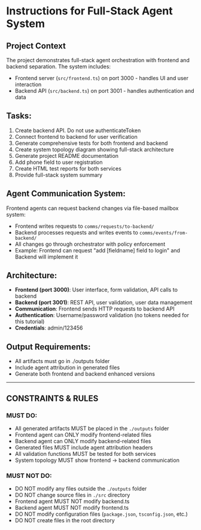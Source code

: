 # Instructions for Full-Stack Agent System

## Project Context
The project demonstrates full-stack agent orchestration with frontend and backend separation. 
The system includes:
- Frontend server (`src/frontend.ts`) on port 3000 - handles UI and user interaction
- Backend API (`src/backend.ts`) on port 3001 - handles authentication and data

## Tasks:
1. Create backend API. Do not use authenticateToken 
2. Connect frontend to backend for user verification  
3. Generate comprehensive tests for both frontend and backend
4. Create system topology diagram showing full-stack architecture
5. Generate project README documentation
6. Add phone field to user registration
7. Create HTML test reports for both services
8. Provide full-stack system summary

## Agent Communication System:
Frontend agents can request backend changes via file-based mailbox system:
- Frontend writes requests to `comms/requests/to-backend/`
- Backend processes requests and writes events to `comms/events/from-backend/`
- All changes go through orchestrator with policy enforcement
- Example: Frontend can request "add [fieldname] field to login" and Backend will implement it


## Architecture:
- **Frontend (port 3000)**: User interface, form validation, API calls to backend
- **Backend (port 3001)**: REST API, user validation, user data management
- **Communication**: Frontend sends HTTP requests to backend API
- **Authentication**: Username/password validation (no tokens needed for this tutorial)
- **Credentials**: admin/123456

## Output Requirements:
- All artifacts must go in ./outputs folder
- Include agent attribution in generated files
- Generate both frontend and backend enhanced versions

---

## CONSTRAINTS & RULES

### MUST DO:
- All generated artifacts MUST be placed in the `./outputs` folder
- Frontend agent can ONLY modify frontend-related files
- Backend agent can ONLY modify backend-related files
- Generated files MUST include agent attribution headers
- All validation functions MUST be tested for both services
- System topology MUST show frontend → backend communication

### MUST NOT DO:
- DO NOT modify any files outside the `./outputs` folder
- DO NOT change source files in `./src` directory
- Frontend agent MUST NOT modify backend.ts
- Backend agent MUST NOT modify frontend.ts
- DO NOT modify configuration files (`package.json`, `tsconfig.json`, etc.)
- DO NOT create files in the root directory

